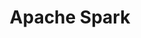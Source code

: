 ---
title: "Apache Spark"

info: "Distributed general-purpose cluster-computing framework"

image: "https://upload.wikimedia.org/wikipedia/commons/e/ea/Spark-logo-192x100px.png"

status: "Active"

website: ["https://spark.apache.org/"]

get_it:
  - ["Authentic", "https://spark.apache.org/downloads.html"]

description: |
  > Apache Spark(TM) is an open-source distributed general-purpose cluster computing framework with (mostly) in-memory data processing engine that can do ETL, analytics, [machine learning](/search#machine_learning) and graph processing on large volumes of data at rest (batch processing) or in motion (streaming processing) with rich concise high-level APIs for the programming languages: Scala, Python, Java, R, and SQL.
  > 
  > In contrast to Hadoop’s two-stage disk-based MapReduce computation engine, Spark’s multi-stage (mostly) in-memory computing engine allows for running most computations in memory, and hence most of the time provides better performance for certain applications, e.g. iterative algorithms or interactive [data mining](/search#data_mining).  
  > \- [Mastering Apache Spark](https://jaceklaskowski.gitbooks.io/mastering-apache-spark/spark-overview.html) by Jacek Laskowski
  
  Libraries:
  1. [**Spark SQL**](https://spark.apache.org/sql/) is Apache Spark's module for working with structured data.
  2. [**Spark Streaming**](https://spark.apache.org/streaming/) makes it easy to build scalable fault-tolerant streaming applications.
  3. [**MLlib**](https://spark.apache.org/mllib/) is Apache Spark's scalable machine learning library.
  4. [**GraphX**](https://spark.apache.org/graphx/) is Apache Spark's API for graphs and graph-parallel computation.
  
  [News](https://spark.apache.org/news/) I [Stack Overflow Q&A](https://stackoverflow.com/questions/tagged/apache-spark) I [Community/Mailing Lists](https://spark.apache.org/community.html) I [Documentation](https://spark.apache.org/documentation.html) I [FAQ](https://spark.apache.org/faq.html) I [IRC](https://webchat.freenode.net/?channels=apache-spark)

sysreq:
  -
    min: "Hard Disk: 4-8 disks per node"
  -
    min: "RAM: 8 GB to hundreds of GBs"
  -
    min: "Network connection: 10 Gigabit or higher network"
  -
    min: "Processor cores: 8-16 cores per machine"

developer: ["Originally by Matei Zaharia at UC", "Berkley's AMPLab | Apache Software Foundation"]

initial_release: "26 May 2014"

repository: ["https://github.com/apache/spark"]

written_in: ["Scala", "Java", "Python", "R"]

platform:
  - dskp:
      - ["Linux", "o"]
      - ["Windows", "o"]
      - ["macOS", "o"]
      - ["Unix(like)", "o"]

categories: ["Data Analytics", "Machine Learning"]

license: ["Apache v2"]

social:
  - name: "Wikipedia"
    url: "https://en.wikipedia.org/wiki/Apache_Spark"

source:
  description: ["https://jaceklaskowski.gitbooks.io/mastering-apache-spark/spark-overview.html", "https://spark.apache.org/"]
  developer: ["https://www.computerweekly.com/feature/Apache-Spark-speeds-up-big-data-decision-making", "https://spark.apache.org/history.html"]
  initial_release: ["https://github.com/apache/spark/releases/tag/v1.0.0"]
  written_in: ["https://github.com/apache/spark"]
  platform:
    - dskp: ["https://spark.apache.org/docs/latest/"]
  sysreq: ["https://spark.apache.org/docs/2.4.0/hardware-provisioning.html"]
  license: ["https://github.com/apache/spark/blob/master/LICENSE"]
  rating:
    - ["TrustRadius", "u", "https://www.trustradius.com/products/apache-spark/reviews"]
    - ["PAT RESEARCH", "e", "https://www.predictiveanalyticstoday.com/apache-spark/"]
    - ["PAT RESEARCH", "u", "https://www.predictiveanalyticstoday.com/apache-spark/"]
  status: ["https://spark.apache.org/news/", "https://github.com/apache/spark/graphs/code-frequency"]

rating:
  - name: "TrustRadius"
    rate: [8.6, 10]
    num: 101
  - name: "PAT RESEARCH"
    rate: [7.7, 10]
  - name: "PAT RESEARCH"
    rate: [8.2, 10]
    num: 2

---